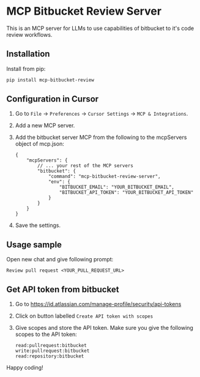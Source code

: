 # MCP Bitbucket Review Server

This is an MCP server for LLMs to use capabilities of bitbucket to it's code review workflows.

## Installation

Install from pip:

```bash
pip install mcp-bitbucket-review
```

## Configuration in Cursor

1.  Go to `File` -> `Preferences` -> `Cursor Settings` -> `MCP & Integrations`.

2.  Add a new MCP server.

3.  Add the bitbucket server MCP from the following to the mcpServers object of mcp.json:
    ```jsonc
    {
        "mcpServers": {
            // ... your rest of the MCP servers
            "bitbucket": {
                "command": "mcp-bitbucket-review-server",
                "env": {
                    "BITBUCKET_EMAIL": "YOUR_BITBUCKET_EMAIL",
                    "BITBUCKET_API_TOKEN": "YOUR_BITBUCKET_API_TOKEN"
                }
            }
        }
    }

4.  Save the settings.

## Usage sample

Open new chat and give following prompt:

`Review pull request <YOUR_PULL_REQUEST_URL>`


## Get API token from bitbucket

1. Go to https://id.atlassian.com/manage-profile/security/api-tokens

2. Click on button labelled `Create API token with scopes`

3. Give scopes and store the API token. Make sure you give the following scopes to the API token:
    ```
    read:pullrequest:bitbucket
    write:pullrequest:bitbucket
    read:repository:bitbucket
    ```

Happy coding!
